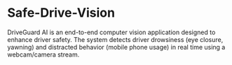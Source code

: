 # Safe-Drive-Vision
DriveGuard AI is an end-to-end computer vision application designed to enhance driver safety. The system detects driver drowsiness (eye closure, yawning) and distracted behavior (mobile phone usage) in real time using a webcam/camera stream.
